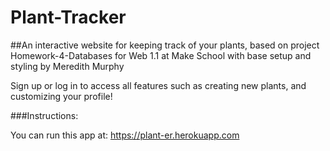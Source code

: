 # Plant-Tracker

##An interactive website for keeping track of your plants, based on project Homework-4-Databases for Web 1.1 at Make School with base setup and styling by Meredith Murphy

Sign up or log in to access all features such as creating new plants, and customizing your profile!

###Instructions:

You can run this app at: https://plant-er.herokuapp.com

